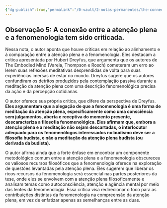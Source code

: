 ```yaml
---
{"dg-publish":true,"permalink":"/0-vault/2-notas-permanentes/the-connection-between-mindfulness-and-phenomenology-has-been-critiqued/","tags":["permanente"],"dgHomeLink":true,"dgShowLocalGraph":true,"dgShowFileTree":true,"dgEnableSearch":true}
---
```


## Observação 5: A conexão entre a atenção plena e a fenomenologia tem sido criticada.

Nessa nota, o autor aponta que houve críticas em relação ao alinhamento e à comparação entre a atenção plena e a fenomenologia. Eles destacam a crítica apresentada por Hubert Dreyfus, que argumenta que os autores de The Embodied Mind (Varela, Thompson e Rosch) cometeram um erro ao lerem suas reflexões meditativas desprendidas de volta para suas experiências imersas de estar no mundo. Dreyfus sugere que os autores confundiram os detritos produzidos pela contemplação passiva durante a meditação da atenção plena com uma descrição fenomenológica precisa da ação e da percepção cotidianas.

O autor oferece sua própria crítica, que difere da perspectiva de Dreyfus. **Eles argumentam que a alegação de que a fenomenologia é uma forma de meditação da atenção plena, especificamente como uma consciência sem julgamentos, aberta e receptiva do momento presente, descaracteriza a filosofia fenomenológica. Eles afirmam que, embora a atenção plena e a meditação não sejam descartadas, o interlocutor adequado para os fenomenólogos interessados no budismo deve ser a filosofia budista, e não a meditação da atenção plena budista (ou derivada da budista).**

O autor afirma ainda que a forte ênfase em encontrar um componente metodológico comum entre a atenção plena e a fenomenologia obscureceu os valiosos recursos filosóficos que a fenomenologia oferece na exploração de questões levantadas pela atenção plena. Eles sugerem que liberar os ricos recursos da fenomenologia será essencial nas partes posteriores da tese, onde eles se envolvem com a atenção plena filosoficamente e analisam temas como autoconsciência, atenção e agência mental por meio das lentes da fenomenologia. Essa crítica visa redirecionar o foco para as contribuições distintas da fenomenologia na compreensão da atenção plena, em vez de enfatizar apenas as semelhanças entre as duas.